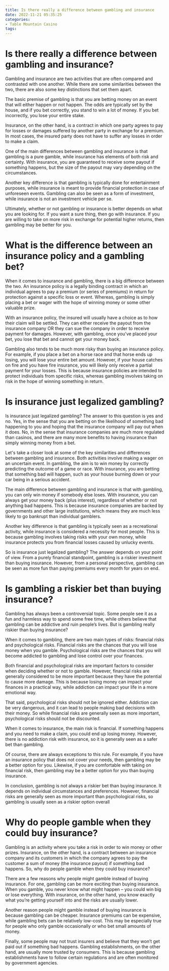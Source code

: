 ```yaml
---
title: Is there really a difference between gambling and insurance
date: 2022-11-21 05:35:25
categories:
- Table Mountain Casino
tags:
---
```



#  Is there really a difference between gambling and insurance?

Gambling and insurance are two activities that are often compared and contrasted with one another. While there are some similarities between the two, there are also some key distinctions that set them apart.

The basic premise of gambling is that you are betting money on an event that will either happen or not happen. The odds are typically set by the house, and if you bet correctly, you stand to win a lot of money. If you bet incorrectly, you lose your entire stake.

Insurance, on the other hand, is a contract in which one party agrees to pay for losses or damages suffered by another party in exchange for a premium. In most cases, the insured party does not have to suffer any losses in order to make a claim.

One of the main differences between gambling and insurance is that gambling is a pure gamble, while insurance has elements of both risk and certainty. With insurance, you are guaranteed to receive some payout if something happens, but the size of the payout may vary depending on the circumstances.

Another key difference is that gambling is typically done for entertainment purposes, while insurance is meant to provide financial protection in case of unforeseen events. Gambling can also be seen as a form of investment, while insurance is not an investment vehicle per se.

Ultimately, whether or not gambling or insurance is better depends on what you are looking for. If you want a sure thing, then go with insurance. If you are willing to take on more risk in exchange for potential higher returns, then gambling may be better for you.

#  What is the difference between an insurance policy and a gambling bet?

When it comes to insurance and gambling, there is a big difference between the two. An insurance policy is a legally binding contract in which an individual agrees to pay a premium (or series of premiums) in return for protection against a specific loss or event. Whereas, gambling is simply placing a bet or wager with the hope of winning money or some other valuable prize.

With an insurance policy, the insured will usually have a choice as to how their claim will be settled. They can either receive the payout from the insurance company OR they can sue the company in order to receive payment for damages. However, with gambling, once you've placed your bet, you lose that bet and cannot get your money back.

Gambling also tends to be much more risky than buying an insurance policy. For example, if you place a bet on a horse race and that horse ends up losing, you will lose your entire bet amount. However, if your house catches on fire and you have fire insurance, you will likely only receive a partial payment for your losses. This is because insurance policies are intended to protect individuals from specific risks, whereas gambling involves taking on risk in the hope of winning something in return.

#  Is insurance just legalized gambling?

Is insurance just legalized gambling? The answer to this question is yes and no. Yes, in the sense that you are betting on the likelihood of something bad happening to you and hoping that the insurance company will pay out when it does. No, in the sense that insurance companies are much more regulated than casinos, and there are many more benefits to having insurance than simply winning money from a bet.

Let's take a closer look at some of the key similarities and differences between gambling and insurance. Both activities involve making a wager on an uncertain event. In gambling, the aim is to win money by correctly predicting the outcome of a game or race. With insurance, you are betting that something bad will happen, such as your house burning down or your car being in a serious accident.

The main difference between gambling and insurance is that with gambling, you can only win money if somebody else loses. With insurance, you can always get your money back (plus interest), regardless of whether or not anything bad happens. This is because insurance companies are backed by governments and other large institutions, which means they are much less likely to go bankrupt than individual gamblers.

Another key difference is that gambling is typically seen as a recreational activity, while insurance is considered a necessity for most people. This is because gambling involves taking risks with your own money, while insurance protects you from financial losses caused by unlucky events.

So is insurance just legalized gambling? The answer depends on your point of view. From a purely financial standpoint, gambling is a riskier investment than buying insurance. However, from a personal perspective, gambling can be seen as more fun than paying premiums every month for years on end.

#  Is gambling a riskier bet than buying insurance?

Gambling has always been a controversial topic. Some people see it as a fun and harmless way to spend some free time, while others believe that gambling can be addictive and ruin people’s lives. But is gambling really riskier than buying insurance?

When it comes to gambling, there are two main types of risks: financial risks and psychological risks. Financial risks are the chances that you will lose money when you gamble. Psychological risks are the chances that you will become addicted to gambling and lose control over your finances.

Both financial and psychological risks are important factors to consider when deciding whether or not to gamble. However, financial risks are generally considered to be more important because they have the potential to cause more damage. This is because losing money can impact your finances in a practical way, while addiction can impact your life in a more emotional way.

That said, psychological risks should not be ignored either. Addiction can be very dangerous, and it can lead to people making bad decisions with their money. So while financial risks are generally seen as more important, psychological risks should not be discounted.

When it comes to insurance, the main risk is financial. If something happens and you need to make a claim, you could end up losing money. However, there is no addiction risk with insurance, so it is generally seen as a safer bet than gambling.

Of course, there are always exceptions to this rule. For example, if you have an insurance policy that does not cover your needs, then gambling may be a better option for you. Likewise, if you are comfortable with taking on financial risk, then gambling may be a better option for you than buying insurance.

In conclusion, gambling is not always a riskier bet than buying insurance. It depends on individual circumstances and preferences. However, financial risks are generally seen as more important than psychological risks, so gambling is usually seen as a riskier option overall

#  Why do people gamble when they could buy insurance?

Gambling is an activity where you take a risk in order to win money or other prizes. Insurance, on the other hand, is a contract between an insurance company and its customers in which the company agrees to pay the customer a sum of money (the insurance payout) if something bad happens. So, why do people gamble when they could buy insurance?

There are a few reasons why people might gamble instead of buying insurance. For one, gambling can be more exciting than buying insurance. When you gamble, you never know what might happen – you could win big or lose everything. With insurance, on the other hand, you know exactly what you’re getting yourself into and the risks are usually lower.

Another reason people might gamble instead of buying insurance is because gambling can be cheaper. Insurance premiums can be expensive, while gambling bets can be relatively low-cost. This may be especially true for people who only gamble occasionally or who bet small amounts of money.

Finally, some people may not trust insurers and believe that they won’t get paid out if something bad happens. Gambling establishments, on the other hand, are usually more trusted by consumers. This is because gambling establishments have to follow certain regulations and are often monitored by government agencies.